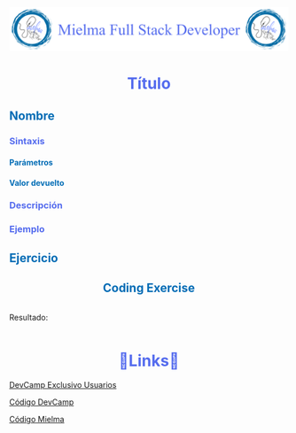 ![Logo Mielma](image/Logo_Encabezado.png)

# <center><b><font color="#556CEE">Título</font></b>

## <b><font color="#006cb5">Nombre</font></b>
### <font color="#556CEE">Sintaxis</font>
#### <font color="#006cb5">Parámetros </font>
#### <font color="#006cb5">Valor devuelto </font>
### <font color="#556CEE">Descripción </font>
### <font color="#556CEE">Ejemplo </font>

### <font color="#556CEE"></font>
#### <font color="#006cb5"></font>
## <b><font color="#006cb5">Ejercicio</font></b>
## <center><b><font color="#006cb5">Coding Exercise</font></b>
```js
```
Resultado:
```js
```

# <center><b><font color="#556CEE">🔗Links🔗</font></b>

[DevCamp Exclusivo Usuarios]()  

[Código DevCamp]()

[Código Mielma]()

<!-- Ordenar enlaces -->